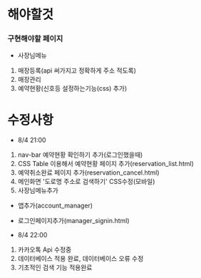 # 해야할것
### 구현해야할 페이지
* 사장님메뉴
 1. 매장등록(api 써가지고 정확하게 주소 적도록)
 2. 매장관리
 3. 예약현황(신호등 설정하는기능(css) 추가)


# 수정사항
* 8/4 21:00
1. nav-bar 예약현황 확인하기 추가(로그인했을때)
2. CSS Table 이용해서 예약현황 페이지 추가(reservation_list.html)
3. 예약취소완료 페이지 추가(reservation_cancel.html)
4. 메인화면 '도로명 주소로 검색하기' CSS수정(모바일)
5. 사장님메뉴추가
 * 앱추가(account_manager)
 * 로그인페이지추가(manager_signin.html)
 
* 8/4 22:00
1. 카카오톡 Api 수정중
2. 데이터베이스 적용 완료, 데이터베이스 오류 수정
3. 기초적인 검색 기능 적용완료

